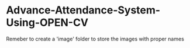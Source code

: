 # Advance-Attendance-System-Using-OPEN-CV

Remeber to create a 'image' folder to store the images with proper names
